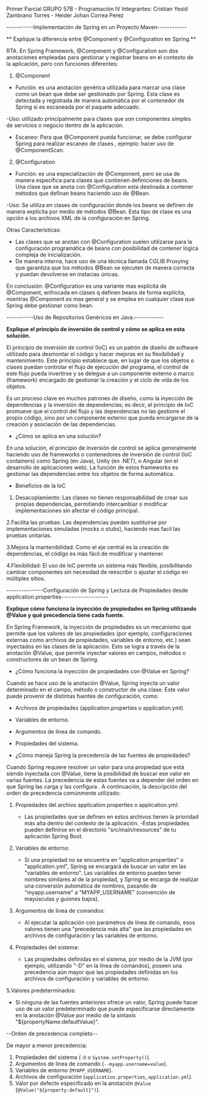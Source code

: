 Primer Parcial GRUPO 57B - Programación IV
Integrantes: Cristian Yesid Zambrano Torres - Heider Johan Correa Perez

-----------Implementación de Spring en un Proyecto Maven------------

** Explique la diferencia entre @Component y @Configuration en Spring.**

RTA. En Spring Framework, @Component y @Configuration son dos anotaciones empleadas para gestionar y registrar beans en el contexto de la aplicación, pero con funciones 
diferentes:

1. @Component
- Función: es una anotación genérica utilizada para marcar una clase como un bean que debe ser gestionado por Spring. Esta clase es detectada y registrada de manera 
automática por el contenedor de Spring si es escaneada por el paquete adecuado.

-Uso: utilizado principalmente para clases que son componentes simples de servicios o negocio dentro de la aplicación.

- Escaneo: Para que @Component pueda funcionar, se debe configurar Spring para realizar escaneo de clases , ejemplo: hacer uso de @ComponentScan.

2. @Configuration
- Función: es una especialización de @Component, pero se usa de manera específica para clases que contienen definiciones de beans. Una clase que se anota con @Configuration
esta destinada a contener métodos que definan beans haciendo uso de @Bean. 

-Uso: Se utiliza en clases de configuración donde los beans se definen de manera explícita por medio de métodos @Bean. Esta tipo de clase es una opción a los archivos XML 
de la configuración en Spring.

 Otras Características:
- Las clases que se anotan con @Configuration suelen utilizarse para la configuración programática de beans con posibilidad de contener lógica compleja de inicialización.
- De manera interna, hace uso de una técnica llamada CGLIB Proxying que garantiza que los métodos @Bean se ejecuten de manera correcta y puedan devolverse en instacias únicas.

En conclusión: @Configuration es una variante mas explicita de @Component, enfrocada en clases q definen beans de forma explícita, mientras @Component es mas general 
y se emplea en cualquier clase que Spring debe gestionar como bean.

-----------Uso de Repositorios Genéricos en Java.------------

**Explique el principio de inversión de control y cómo se aplica en esta solución.**

El principio de inversión de control (IoC) es un patrón de diseño de software utilizado para desmontar el código y hacer mejoras en su flexibilidad y mantenimiento. 
Este principio establece que, en lugar de que los objetos o clases puedan controlar el flujo de ejecución del programa, el control de este flujo pueda invertirse y se 
delegue a un componente externo o marco (framework) encargado de gestionar la creación y el ciclo de vida de los objetos.

Es un proceso clave en muchos patrones de diseño, como la inyección de dependencias y la inversión de dependencias; es decir, el principio de IoC promueve que el control del
 flujo y las dependencias no las gestione el propio código, sino por un componente externo que pueda encargarse de la creación y asociación de las dependencias.

- ¿Cómo se aplica en una solución?

En una solución, el principio de inversión de control se aplica generalmente haciendo uso de frameworks o contenedores de inversión de control (IoC containers) 
como Spring (en Java), Unity (en .NET), o Angular (en el desarrollo de aplicaciones web). La función de estos frameworks es gestionar las dependencias entre los objetos
 de forma automática.


- Beneficios de la IoC

1. Desacoplamiento:
 Las clases no tienen responsabilidad de crear sus propias dependencias, permitiendo intercambiar o modificar implementaciones sin afectar el código principal.

2.Facilita las pruebas: 
Las dependencias pueden sustituirse por implementaciones simuladas (mocks o stubs), haciendo mas facil las pruebas unitarias.

3.Mejora la mantenibilidad:
 Como el eje central es la creación de dependencias, el código es más fácil de modificar y mantener.

4.Flexibilidad: 
El uso de IoC permite un sistema más flexible, posibilitando cambiar componentes sin necesidad de reescribir o ajustar el código en múltiples sitios.

---------------Configuración de Spring y Lectura de Propiedades desde application.properties-------------------

**Explique cómo funciona la inyección de propiedades en Spring utilizando @Value y qué precedencia tiene cada fuente.**

En Spring Framework, la inyección de propiedades es un mecanismo que permite que los valores de las propiedades (por ejemplo, configuraciones externas
 como archivos de propiedades, variables de entorno, etc.) sean inyectados en las clases de la aplicación. Esto se logra a través de la anotación @Value, que permite
 inyectar valores en campos, métodos o constructores de un bean de Spring.

- ¿Cómo funciona la inyección de propiedades con @Value en Spring?

Cuando se hace uso de la anotación @Value, Spring inyecta un valor determinado en el campo, método o constructor de una clase. Este valor puede provenir de distintas 
fuentes de configuración, como:

- Archivos de propiedades (application.properties o application.yml).
- Variables de entorno.
- Argumentos de línea de comando.
- Propiedades del sistema.

- ¿Cómo maneja Spring la precedencia de las fuentes de propiedades?

Cuando Spring requiere resolver un valor para una propiedad que está siendo inyectada con @Value, tiene la posibilidad de buscar ese valor en varias fuentes. 
La precedencia de estas fuentes va a depender del orden en que Spring las carga y las configura . A continuación, la descripción del orden de precedencia comúnmente utilizado:

1. Propiedades del archivo application.properties o application.yml:
   - Las propiedades que se definen en estos archivos tienen la prioridad más alta dentro del contexto de la aplicación.
   -Estas propiedades pueden definirse en el directorio "src/main/resources" de tu aplicación Spring Boot.

2. Variables de entorno:
   - Si una propiedad no se encuentra en "application.properties" o "application.yml", Spring se encargará de buscar un valor en las "variables de entorno". 
Las variables de entorno pueden tener nombres similares al de la propiedad, y Spring se encarga de realizar una conversión automática de nombres, pasando de "myapp.username"
 a "MYAPP_USERNAME" (convención de mayúsculas y guiones bajos).
   
3. Argumentos de línea de comandos:
   - Al ejecutar la aplicación con parámetros de línea de comando, esos valores tienen una "precedencia más alta" que las propiedades en archivos de configuración
 y las variables de entorno.

4. Propiedades del sistema:
   - Las propiedades definidas en el sistema, por medio de la JVM (por ejemplo, utilizando "-D" en la línea de comandos), poseen una precedencia aún mayor 
que las propiedades definidas en los archivos de configuración y variables de entorno.
   
5.Valores predeterminados:
   - Si ninguna de las fuentes anteriores ofrece un valor, Spring puede hacer uso de un valor predeterminado que puede especificarse directamente 
en la anotación @Value por medio de la sintaxis "${propertyName:defaultValue}".
   

--Orden de precedencia completo--

De mayor a menor precedencia:

1. Propiedades del sistema (`-D` o `System.setProperty()`).
2. Argumentos de línea de comando (`--myapp.username=value`).
3. Variables de entorno (`MYAPP_USERNAME`).
4. Archivos de configuración (`application.properties`, `application.yml`).
5. Valor por defecto especificado en la anotación `@Value` (`@Value("${property:default}")`).






 
